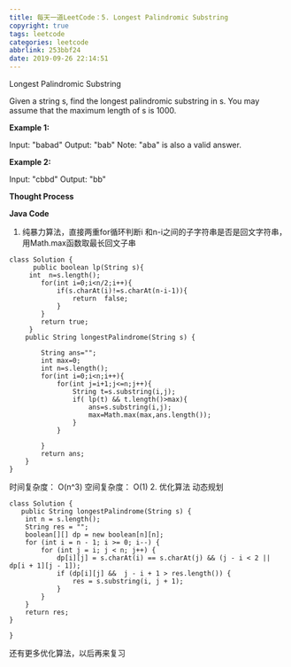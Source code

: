 ```yaml
---
title: 每天一道LeetCode：5. Longest Palindromic Substring
copyright: true
tags: leetcode
categories: leetcode
abbrlink: 253bbf24
date: 2019-09-26 22:14:51
---
```

 Longest Palindromic Substring
<!--more-->
Given a string s, find the longest palindromic substring in s. You may assume that the maximum length of s is 1000.

**Example 1:**

Input: "babad"
Output: "bab"
Note: "aba" is also a valid answer.

**Example 2:**

Input: "cbbd"
Output: "bb"

****Thought Process****



**Java Code**
1. 纯暴力算法，直接两重for循环判断i 和n-i之间的子字符串是否是回文字符串，用Math.max函数取最长回文子串
```
class Solution {
      public boolean lp(String s){
     int  n=s.length();
        for(int i=0;i<n/2;i++){
            if(s.charAt(i)!=s.charAt(n-i-1)){
                return  false;
            }
        }
        return true;
     }
    public String longestPalindrome(String s) {
        
        String ans="";
        int max=0;
        int n=s.length();
        for(int i=0;i<n;i++){
            for(int j=i+1;j<=n;j++){
                String t=s.substring(i,j);
                if( lp(t) && t.length()>max){
                    ans=s.substring(i,j);
                    max=Math.max(max,ans.length());
                }
            }
            
        }
        return ans;
    }
}
```
时间复杂度： O(n^3)
空间复杂度： O(1)
2. 优化算法
动态规划
```
class Solution {
   public String longestPalindrome(String s) {
    int n = s.length();
    String res = "";
    boolean[][] dp = new boolean[n][n];
    for (int i = n - 1; i >= 0; i--) {
        for (int j = i; j < n; j++) {
            dp[i][j] = s.charAt(i) == s.charAt(j) && (j - i < 2 || dp[i + 1][j - 1]);         
            if (dp[i][j] &&  j - i + 1 > res.length()) {
                res = s.substring(i, j + 1);
            }
        }
    }
    return res;
}

}
```
还有更多优化算法，以后再来复习